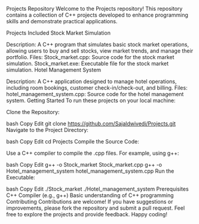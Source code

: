 Projects Repository
Welcome to the Projects repository! This repository contains a collection of C++ projects developed to enhance programming skills and demonstrate practical applications.

Projects Included
Stock Market Simulation

Description: A C++ program that simulates basic stock market operations, allowing users to buy and sell stocks, view market trends, and manage their portfolio.
Files:
Stock_market.cpp: Source code for the stock market simulation.
Stock_market.exe: Executable file for the stock market simulation.
Hotel Management System

Description: A C++ application designed to manage hotel operations, including room bookings, customer check-in/check-out, and billing.
Files:
hotel_management_system.cpp: Source code for the hotel management system.
Getting Started
To run these projects on your local machine:

Clone the Repository:

bash
Copy
Edit
git clone https://github.com/Sajaldwivedi/Projects.git
Navigate to the Project Directory:

bash
Copy
Edit
cd Projects
Compile the Source Code:

Use a C++ compiler to compile the .cpp files. For example, using g++:

bash
Copy
Edit
g++ -o Stock_market Stock_market.cpp
g++ -o Hotel_management_system hotel_management_system.cpp
Run the Executable:

bash
Copy
Edit
./Stock_market
./Hotel_management_system
Prerequisites
C++ Compiler (e.g., g++)
Basic understanding of C++ programming
Contributing
Contributions are welcome! If you have suggestions or improvements, please fork the repository and submit a pull request.
Feel free to explore the projects and provide feedback. Happy coding!
